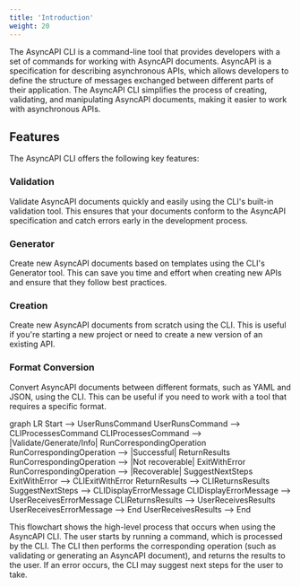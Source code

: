 ```yaml
---
title: 'Introduction'
weight: 20
---
```



The AsyncAPI CLI is a command-line tool that provides developers with a set of commands for working with AsyncAPI documents. AsyncAPI is a specification for describing asynchronous APIs, which allows developers to define the structure of messages exchanged between different parts of their application. The AsyncAPI CLI simplifies the process of creating, validating, and manipulating AsyncAPI documents, making it easier to work with asynchronous APIs.

## Features
The AsyncAPI CLI offers the following key features:

### Validation
Validate AsyncAPI documents quickly and easily using the CLI's built-in validation tool. This ensures that your documents conform to the AsyncAPI specification and catch errors early in the development process.

### Generator
Create new AsyncAPI documents based on templates using the CLI's Generator tool. This can save you time and effort when creating new APIs and ensure that they follow best practices.

### Creation
Create new AsyncAPI documents from scratch using the CLI. This is useful if you're starting a new project or need to create a new version of an existing API.

### Format Conversion
Convert AsyncAPI documents between different formats, such as YAML and JSON, using the CLI. This can be useful if you need to work with a tool that requires a specific format.

graph LR
    Start --> UserRunsCommand
    UserRunsCommand --> CLIProcessesCommand
    CLIProcessesCommand --> |Validate/Generate/Info| RunCorrespondingOperation
    RunCorrespondingOperation --> |Successful| ReturnResults
    RunCorrespondingOperation --> |Not recoverable| ExitWithError
    RunCorrespondingOperation --> |Recoverable| SuggestNextSteps
    ExitWithError --> CLIExitWithError
    ReturnResults --> CLIReturnsResults
    SuggestNextSteps --> CLIDisplayErrorMessage
    CLIDisplayErrorMessage --> UserReceivesErrorMessage
    CLIReturnsResults --> UserReceivesResults
    UserReceivesErrorMessage --> End
    UserReceivesResults --> End

This flowchart shows the high-level process that occurs when using the AsyncAPI CLI. The user starts by running a command, which is processed by the CLI. The CLI then performs the corresponding operation (such as validating or generating an AsyncAPI document), and returns the results to the user. If an error occurs, the CLI may suggest next steps for the user to take.